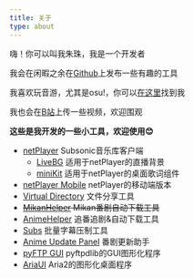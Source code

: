 ```yaml
---
title: 关于
type: about
---
```


嗨！你可以叫我朱珠，我是一个开发者

我会在闲暇之余在[Github](https://github.com/Zhoucheng133)上发布一些有趣的工具

我喜欢玩音游，尤其是osu!，你可以[在这里](https://osu.ppy.sh/users/11444852)找到我

我也会在[B站](https://space.bilibili.com/5129395)上传一些视频，欢迎围观

**这些是我开发的一些小工具，欢迎使用😊**

- [netPlayer](https://github.com/Zhoucheng133/netPlayer-Next) Subsonic音乐库客户端
  - [LiveBG](https://github.com/Zhoucheng133/Live-BG) 适用于netPlayer的直播背景
  - [miniKit](https://github.com/Zhoucheng133/netPlayer-mini-kit) 适用于netPlayer的桌面歌词组件
- [netPlayer Mobile](https://github.com/Zhoucheng133/netPlayer-Mobile) netPlayer的移动端版本
- [Virtual Directory](https://github.com/Zhoucheng133/virtual-directory) 文件分享工具
- ~~[MikanHelper](https://github.com/Zhoucheng133/Mikan-Helper) Mikan番剧自动下载工具~~
- [AnimeHelper](https://github.com/Zhoucheng133/Anime-Helper) 追番追剧&自动下载工具
- [Subs](https://github.com/Zhoucheng133/Subs) 批量字幕压制工具
- [Anime Update Panel](https://github.com/Zhoucheng133/Anime-Update-Panel) 番剧更新助手
- [pyFTP GUI](https://github.com/Zhoucheng133/pyftp-GUI) pyftpdlib的GUI图形化程序
- [AriaUI](https://github.com/Zhoucheng133/AriaUI) Aria2的图形化桌面程序
